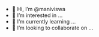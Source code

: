 - 👋 Hi, I’m @maniviswa
- 👀 I’m interested in ...
- 🌱 I’m currently learning ...
- 💞️ I’m looking to collaborate on ...


<!---
maniviswa/maniviswa is a ✨ special ✨ repository because its `README.md` (this file) appears on your GitHub profile.
You can click the Preview link to take a look at your changes.
--->
